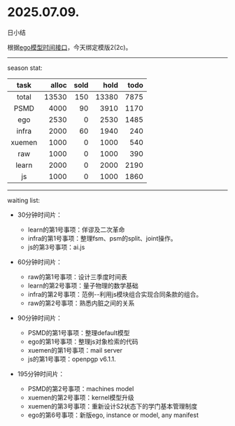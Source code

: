 # 2025.07.09.
日小结

<a id="top"></a>
根据[ego模型时间接口](https://gitee.com/hyg/blog/blob/master/timeflow.md)，今天绑定模版2(2c)。

<a id="index"></a>

---
season stat:

| task | alloc | sold | hold | todo |
| :---: | ---: | ---: | ---: | ---: |
| total | 13530 | 150 | 13380 | 7875 |
| PSMD | 4000 | 90 | 3910 | 1170 |
| ego | 2530 | 0 | 2530 | 1485 |
| infra | 2000 | 60 | 1940 | 240 |
| xuemen | 1000 | 0 | 1000 | 540 |
| raw | 1000 | 0 | 1000 | 390 |
| learn | 2000 | 0 | 2000 | 2190 |
| js | 1000 | 0 | 1000 | 1860 |

---
waiting list:


- 30分钟时间片：
  - learn的第1号事项：佯谬及二次革命
  - infra的第1号事项：整理fsm、psm的split、joint操作。
  - js的第3号事项：ai.js

- 60分钟时间片：
  - raw的第1号事项：设计三季度时间表
  - learn的第2号事项：量子物理的数学基础
  - infra的第2号事项：范例--利用js模块组合实现合同条款的组合。
  - raw的第2号事项：熟悉内脏之间的关系

- 90分钟时间片：
  - PSMD的第1号事项：整理default模型
  - ego的第1号事项：整理js对象检索的代码
  - xuemen的第1号事项：mail server
  - js的第1号事项：openpgp v6.1.1.

- 195分钟时间片：
  - PSMD的第2号事项：machines model
  - xuemen的第2号事项：kernel模型升级
  - xuemen的第3号事项：重新设计S2状态下的学门基本管理制度
  - ego的第6号事项：新版ego, instance or model, any manifest
